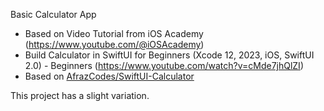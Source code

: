 Basic Calculator App
- Based on Video Tutorial from iOS Academy (https://www.youtube.com/@iOSAcademy) 
- Build Calculator in SwiftUI for Beginners (Xcode 12, 2023, iOS, SwiftUI 2.0) - Beginners (https://www.youtube.com/watch?v=cMde7jhQlZI)
- Based on [AfrazCodes/SwiftUI-Calculator](https://github.com/AfrazCodes/SwiftUI-Calculator/tree/master)

This project has a slight variation.